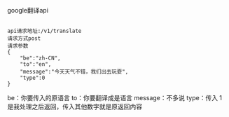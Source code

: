 google翻译api

```

api请求地址:/v1/translate
请求方式post
请求参数
{
    "be":"zh-CN",
    "to":"en",
    "message":"今天天气不错，我们出去玩耍",
    "type":0
}
```

be：你要传入的原语言
to：你要翻译成是语言
message：不多说
type：传入 1 是我处理之后返回，传入其他数字就是原返回内容
